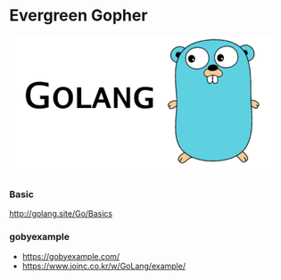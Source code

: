 # Evergreen Gopher

![gopher](doc/gopher.png)

### Basic
http://golang.site/Go/Basics

### gobyexample

- https://gobyexample.com/
- https://www.joinc.co.kr/w/GoLang/example/
